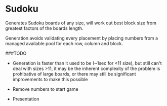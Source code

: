 # Sudoku

Generates Sudoku boards of any size, will work out best block size from greatest factors of
the boards length.

Generation avoids validating every placement by placing numbers from a managed available
pool for each row, column and block.

###TODO

- Generation is faster than it used to be (~1sec for <11 size), but still can't deal with sizes >11, it may be the inherent complexity of the problem is prohibative of large boards, or there may still be significant improvements to make this possible

- Remove numbers to start game

- Presentation





